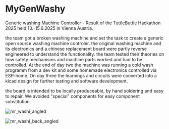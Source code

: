 # MyGenWashy
Generic washing Machine Controller - Result of the TuttleButtle Hackathon 2025
held 13.-15.6.2025 in Vienna Austria.

the team got a broken washing machine and set the task to create a generic open source washing machine controler.
the original washing machine and its electronics and a chinese replacement board were partly reverse engineered to understand the functionality.
the team tested their theories on how safety mechanisms and machine parts worked and had to be controlled.
At the end of day two the machine was running a cold wash programm from a dev kit and some homemade electronics controlled via ESP-home.
On day three the learnings and circuits were converted into a kicad design for further testing and software development.

the board is intended to be locally produceable, by hand soldering and easy to repair. We avoided  "special" components for easy component substitution.

![mr_washi_angled](https://github.com/user-attachments/assets/1646637f-5b61-4bc1-bef8-ef897bd06827)

![mr_washi_back_angled](https://github.com/user-attachments/assets/607a8444-5803-4847-ab29-120f63d233b3)
